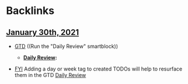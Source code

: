 
# Backlinks
## [January 30th, 2021](<January 30th, 2021.md>)
- [GTD](<GTD.md>) ((Run the "Daily Review" smartblock))  
    - **[Daily Review](<Daily Review.md>):**

- [FYI](<FYI.md>) Adding a day or week tag to created TODOs will help to resurface them in the GTD [Daily Review](<Daily Review.md>)


